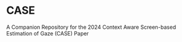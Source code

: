 # CASE
A Companion Repository for the 2024 Context Aware Screen-based Estimation of Gaze (CASE) Paper
